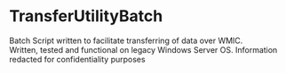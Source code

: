 # TransferUtilityBatch
Batch Script written to facilitate transferring of data over WMIC.<br>
Written, tested and functional on legacy Windows Server OS.
Information redacted for confidentiality purposes
